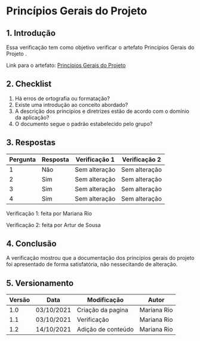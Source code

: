 # Princípios Gerais do Projeto

## 1. Introdução
<p style="text-align: justify">
Essa verificação tem como objetivo verificar o artefato Princípios Gerais do Projeto
.
</p>

Link para o artefato: [Princípios Gerais do Projeto
](https://interacao-humano-computador.github.io/2021.1-MusikCity/VerPrincipios/)

## 2. Checklist 

1. Há erros de ortografia ou formatação?
2. Existe uma introdução ao conceito abordado?
3. A descrição dos princípios e diretrizes estão de acordo com o domínio da aplicação?
4. O documento segue o padrão estabelecido pelo grupo?


## 3. Respostas

Pergunta|Resposta   |Verificação 1 |Verificação 2
--------|-----------|--------------|-----------------
1       |Não | Sem alteração | Sem alteração 
2       |Sim| Sem alteração | Sem alteração 
3       |Sim| Sem alteração | Sem alteração 
4       |Sim| Sem alteração | Sem alteração 

Verificação 1: feita por Mariana Rio
<p></p>
Verificação 2: feita por Artur de Sousa


## 4. Conclusão
<p style="text-align: justify">A verificação mostrou que a documentação dos princípios gerais do projeto foi apresentado de forma satisfatória, não nessecitando de alteração.
</p>

## 5. Versionamento
Versão|Data      |Modificação        |Autor
------|----------|-------------------|---------------
1.0   |03/10/2021|Criação da pagina  |Mariana Rio 
1.1   |03/10/2021|Verificação        |Mariana Rio
1.2   |14/10/2021|Adição de conteúdo |Mariana Rio 